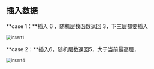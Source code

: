 ## 插入数据

**case 1：**插入 6 ，随机层数函数返回 3，下三层都要插入

<img src="D:\Work\Skiplist\theory\img\insert2.png" alt="insert1" style="zoom: 80%;" />

**case 2：**插入6，随机层数返回5，大于当前最高层，



<img src="D:\Work\Skiplist\theory\img\insert4.png" alt="insert4" style="zoom:80%;" />